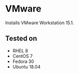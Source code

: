 VMware
=======

Installs VMware Workstation 15.1.

Tested on
---------

- RHEL 8
- CentOS 7
- Fedora 30
- Ubuntu 18.04
